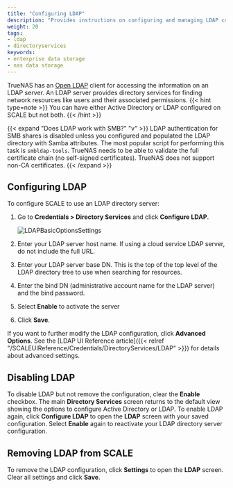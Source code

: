 ```yaml
---
title: "Configuring LDAP"
description: "Provides instructions on configuring and managing LDAP configurations in SCALE."
weight: 20
tags:
- ldap
- directoryservices
keywords:
- enterprise data storage
- nas data storage 
---
```


TrueNAS has an [Open LDAP](https://www.openldap.org/) client for accessing the information on an LDAP server.
An LDAP server provides directory services for finding network resources like users and their associated permissions.
{{< hint type=note >}}
You can have either Active Directory or LDAP configured on SCALE but not both.
{{< /hint >}}

{{< expand "Does LDAP work with SMB?" "v" >}}
LDAP authentication for SMB shares is disabled unless you configured and populated the LDAP directory with Samba attributes.
The most popular script for performing this task is `smbldap-tools`.
TrueNAS needs to be able to validate the full certificate chain (no self-signed certificates).
TrueNAS does not support non-CA certificates.
{{< /expand >}}

## Configuring LDAP

To configure SCALE to use an LDAP directory server:

1. Go to **Credentials > Directory Services** and click **Configure LDAP**.

   ![LDAPBasicOptionsSettings](/images/SCALE/Credentials/LDAPBasicOptionsSettings.png "LDAP Basic Options")

2. Enter your LDAP server host name. If using a cloud service LDAP server, do not include the full URL.

3. Enter your LDAP server base DN. This is the top of the top level of the LDAP directory tree to use when searching for resources.

4. Enter the bind DN (administrative account name for the LDAP server) and the bind password.

5. Select **Enable** to activate the server

6. Click **Save**.

If you want to further modify the LDAP configuration, click **Advanced Options**. See the [LDAP UI Reference article]({{< relref "/SCALEUIReference/Credentials/DirectoryServices/LDAP" >}}) for details about advanced settings.

## Disabling LDAP

To disable LDAP but not remove the configuration, clear the **Enable** checkbox. The main **Directory Services** screen returns to the default view showing the options to configure Active Directory or LDAP.
To enable LDAP again, click **Configure LDAP** to open the **LDAP** screen with your saved configuration. Select **Enable** again to reactivate your LDAP directory server configuration.

## Removing LDAP from SCALE

To remove the LDAP configuration, click **Settings** to open the **LDAP** screen.
Clear all settings and click **Save**.
